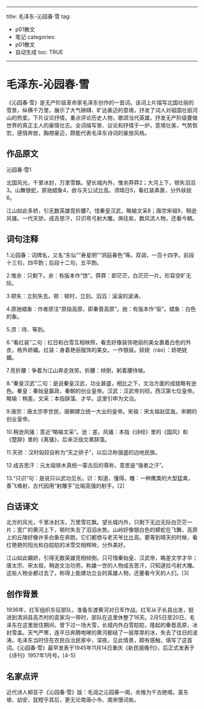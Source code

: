  ---
title: 毛泽东-沁园春·雪 
tag: 
- p01散文 
- 笔记
categories:
- p01散文 
- 自动生成
toc: TRUE
--- 
<h1 id="毛泽东-沁园春雪">毛泽东-沁园春·雪</h1>
<p>《沁园春·雪》是无产阶级革命家毛泽东创作的一首词。该词上片描写北国壮丽的雪景，纵横千万里，展示了大气磅礴、旷达豪迈的意境，抒发了词人对祖国壮丽河山的热爱。下片议论抒情，重点评论历史人物，歌颂当代英雄，抒发无产阶级要做世界的真正主人的豪情壮志。全词熔写景、议论和抒情于一炉，意境壮美，气势恢宏，感情奔放，胸襟豪迈，颇能代表毛泽东诗词的豪放风格。</p>
<h2 id="作品原文">作品原文</h2>
<p>沁园春·雪1</p>
<p>北国风光，千里冰封，万里雪飘。望长城内外，惟余莽莽2；大河上下，顿失滔滔3。山舞银蛇，原驰蜡象4，欲与天公试比高。须晴日5，看红装素裹，分外妖娆6。</p>
<p>江山如此多娇，引无数英雄竞折腰7。惜秦皇汉武，略输文采8；唐宗宋祖9，稍逊风骚。一代天骄，成吉思汗，只识弯弓射大雕。俱往矣，数风流人物，还看今朝。</p>
<h2 id="词句注释">词句注释</h2>
<p>1.沁园春：词牌名，又名“东仙”“寿星明”“洞庭春色”等。双调，一百十四字。前段十三句，四平韵；后段十二句，五平韵。</p>
<p>2.惟余：只剩下。余：有版本作“馀”。莽莽：即茫茫，白茫茫一片。形容空旷无际。</p>
<p>3.顿失：立刻失去。顿：顿时，立刻。滔滔：滚滚的波涛。</p>
<p>4.原驰蜡象：作者原注“原指高原，即秦晋高原”。驰：有版本作“驱”。蜡象：白色的象。</p>
<p>5.须：待、等到。</p>
<p>6.“看红装”二句：红日和白雪互相映照，看去好像装饰艳丽的美女裹着白色的外衣，格外娇媚。红装：身着艳丽服饰的美女。一作银装。妖娆（ráo）：娇艳妩媚。</p>
<p>7.竞折腰：争着为江山奔走效劳。折腰：倾倒，躬着腰侍候。</p>
<p>8.“秦皇汉武”二句：是说秦皇汉武，功业甚盛，相比之下，文治方面的成就略有逊色。秦皇：秦始皇赢政，秦朝的创业皇帝。汉武：汉武帝刘彻，西汉第七位皇帝。略输：稍差。文采：本指辞藻、才华。这里引申为文治。</p>
<p>9.唐宗：唐太宗李世民，唐朝建立统一大业的皇帝。宋祖：宋太祖赵匡胤，宋朝的创业皇帝。</p>
<p>10.稍逊风骚：意近“略输文采”。逊：差。风骚：本指《诗经》里的《国风》和《楚辞》里的《离骚》，后来泛指文章辞藻。</p>
<p>11.天骄：汉时匈奴自称为“天之骄子”，以后泛称强盛的边地民族。</p>
<p>12.成吉思汗：元太祖铁木真统一蒙古后的尊称，意思是“强者之汗”。</p>
<p>13.“只识”句：是说只以武功见长。识：知道，懂得。雕：一种鹰类的大型猛禽，善飞难射，古代因用“射雕手”比喻高强的射手。[2]</p>
<h2 id="白话译文">白话译文</h2>
<p>北方的风光，千里冰封冻，万里雪花飘。望长城内外，只剩下无边无际白茫茫一片；宽广的黄河上下，顿时失去了滔滔水势。山岭好像银白色的蟒蛇在飞舞，高原上的丘陵好像许多白象在奔跑，它们都想与老天爷比比高。要等到晴天的时候，看红艳艳的阳光和白皑皑的冰雪交相辉映，分外美好。</p>
<p>江山如此媚娇，引得无数英雄竞相倾倒。只可惜秦始皇、汉武帝，略差文学才华；唐太宗、宋太祖，稍逊文治功劳。称雄一世的人物成吉思汗，只知道拉弓射大雕。这些人物全都过去了，称得上能建功立业的英雄人物，还要看今天的人们。[3]</p>
<h2 id="创作背景">创作背景</h2>
<p>1936年，红军组织东征部队，准备东渡黄河对日军作战。红军从子长县出发，挺进到清涧县高杰村的袁家沟一带时，部队在这里休整了16天。2月5日至20日，毛泽东在这里居住期间，曾下过一场大雪，长城内外白雪皑皑，隆起的秦晋高原，冰封雪盖。天气严寒，连平日奔腾咆哮的黄河都结了一层厚厚的冰，失去了往日的波涛。毛泽东当时住在农民白治民家中，深夜。见此情景，颇有感触，填写了这首词。《沁园春·雪》最早发表于1945年11月14日重庆《新民报晚刊》，后正式发表于《诗刊》1957年1月号。[4-5]</p>
<h2 id="名家点评">名家点评</h2>
<p>近代诗人柳亚子《沁园春·雪》跋：毛润之沁园春一阕，余推为千古绝唱，虽东坡、幼安，犹瞠乎其后，更无论南唐小令、南宋慢词矣。</p>
